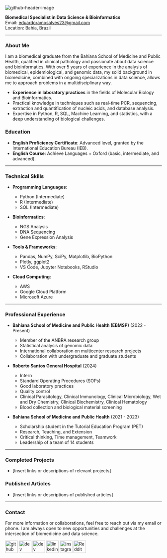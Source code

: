 ![github-header-image](https://github.com/user-attachments/assets/673ae8b4-79e6-48b6-8f24-d06e5a373057)

**Biomedical Specialist in Data Science & Bioinformatics**  
Email: [eduardoramosalves23@gmail.com](mailto:eduardoramosalves23@gmail.com)  
Location: Bahia, Brazil  

---

### About Me

I am a biomedical graduate from the Bahiana School of Medicine and Public Health, qualified in clinical pathology and passionate about data science and bioinformatics. With over 5 years of experience in the analysis of biomedical, epidemiological, and genomic data, my solid background in biomedicine, combined with ongoing specializations in data science, allows me to approach problems in a multidisciplinary way.

- **Experience in laboratory practices** in the fields of Molecular Biology and Bioinformatics.
- Practical knowledge in techniques such as real-time PCR, sequencing, extraction and quantification of nucleic acids, and database analysis.
- Expertise in Python, R, SQL, Machine Learning, and statistics, with a deep understanding of biological challenges.

### Education

- **English Proficiency Certificate**: Advanced level, granted by the International Education Bureau (IEB).
- **English Course**: Achieve Languages + Oxford (basic, intermediate, and advanced).

---

### Technical Skills

- **Programming Languages**:
  - Python (Intermediate)
  - R (Intermediate)
  - SQL (Intermediate)

- **Bioinformatics**:
  - NGS Analysis
  - DNA Sequencing
  - Gene Expression Analysis

- **Tools & Frameworks**:
  - Pandas, NumPy, SciPy, Matplotlib, BioPython
  - Plotly, ggplot2
  - VS Code, Jupyter Notebooks, RStudio

- **Cloud Computing**:
  - AWS
  - Google Cloud Platform
  - Microsoft Azure

---

### Professional Experience

- **Bahiana School of Medicine and Public Health (EBMSP)** (2022 - Present)
  - Member of the ANBRA research group
  - Statistical analysis of genomic data
  - International collaboration on multicenter research projects
  - Collaboration with undergraduate and graduate students

- **Roberto Santos General Hospital** (2024)
  - Intern
  - Standard Operating Procedures (SOPs)
  - Good laboratory practices
  - Quality control
  - Clinical Parasitology, Clinical Immunology, Clinical Microbiology, Wet and Dry Chemistry, Clinical Biochemistry, Clinical Hematology
  - Blood collection and biological material screening

- **Bahiana School of Medicine and Public Health** (2021 - 2023)
  - Scholarship student in the Tutorial Education Program (PET)
  - Research, Teaching, and Extension
  - Critical thinking, Time management, Teamwork
  - Leadership of a team of 14 students

---

### Completed Projects

- [Insert links or descriptions of relevant projects]

### Published Articles

- [Insert links or descriptions of published articles]

---

### Contact

For more information or collaborations, feel free to reach out via my email or phone. I am always open to new opportunities and challenges at the intersection of biomedicine and data science.


[<img src='https://cdn.jsdelivr.net/npm/simple-icons@3.0.1/icons/github.svg' alt='github' height='40'>](https://github.com/eduramosalves)  [<img src='https://cdn.jsdelivr.net/npm/simple-icons@3.0.1/icons/dev-dot-to.svg' alt='dev' height='40'>](https://dev.to/eduramosalves)  [<img src='https://cdn.jsdelivr.net/npm/simple-icons@3.0.1/icons/hashnode.svg' alt='dev' height='40'>](eduramos23)  [<img src='https://cdn.jsdelivr.net/npm/simple-icons@3.0.1/icons/linkedin.svg' alt='linkedin' height='40'>](https://www.linkedin.com/in/eduardo-alves-418757227/)  [<img src='https://cdn.jsdelivr.net/npm/simple-icons@3.0.1/icons/instagram.svg' alt='instagram' height='40'>](https://www.instagram.com/edur.ramos/)  [<img src='https://cdn.jsdelivr.net/npm/simple-icons@3.0.1/icons/reddit.svg' alt='Reddit' height='40'>](https://www.reddit.com/user/Winter_Collection807 ) 
